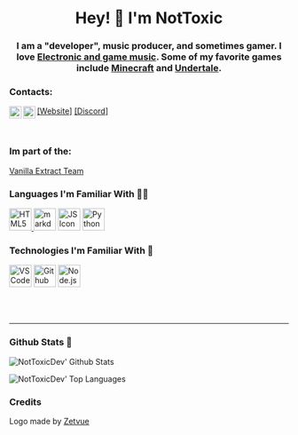 <!-- Title -->
<h1 align="center">Hey! 👋 I'm NotToxic</h1>
<h3 align="center">I am a "developer", music producer, and sometimes gamer. I love <a href="https://open.spotify.com/playlist/2EFvDL2fetMGfbT4nhcq0C?si=oDcssLK5QSmlnwTnaEdJVQ">Electronic and game music</a>. Some of my favorite games include <a href="https://www.minecraft.net/">Minecraft</a> and <a href="https://store.steampowered.com/app/391540/Undertale/">Undertale</a>.</h3>

### Contacts:

[<img align="left" alt="NotToxicDev  | YouTube" width="22px" src="https://cdn.jsdelivr.net/npm/simple-icons@v3/icons/youtube.svg" />][youtube]
[<img align="left" alt="NotToxicDev  | Twitter" width="22px" src="https://cdn.jsdelivr.net/npm/simple-icons@v3/icons/twitter.svg" />][twitter]

<a href="https://nottoxicdev.github.io/"> [Website]</a>
<a href="https://dsc.gg/ntd"> [Discord]</a>

<br />

### Im part of the:

[Vanilla Extract Team](https://github.com/Vanilla-Extract)

### Languages I'm Familiar With 👨‍💻

[<img src="./img/html5/html5-original.svg"
     alt="HTML5 Icon" width="40" height="40"/>
][html]
[<img src="https://cdn.onlinewebfonts.com/svg/img_2398.svg" alt="markdown" width="40" height="40"/>][markdown]
<img src="./img/javascript/javascript-original.svg"
     alt="JS Icon" width="40" height="40"/>
<img src="./img/python/python-original.svg"
     alt="Python Icon" width="40" height="40"/>

### Technologies I'm Familiar With 🔧

[<img src="./img/vscode/vscode-original.svg"
     alt="VSCode Icon" width="40" height="40"/>][vscode]
[<img src="./img/github/github-original.svg"
     alt="Github Icon" width="40" height="40"/>][github]
<img src="./img/nodejs/nodejs-original.svg"
     alt="Node.js Icon" width="40" height="40"/>

<br />
<br />

---

### Github Stats 📄

![NotToxicDev' Github Stats](https://github-readme-stats.vercel.app/api?username=NotToxicDev&theme=vue&count_private=true&show_icons=true)

![NotToxicDev' Top Languages](https://github-readme-stats.vercel.app/api/top-langs/?username=NotToxicDev&layout=compact&theme=vue)

[twitter]: https://twitter.com/NotToxicDev
[youtube]: https://youtube.com/UCJukw7GFBmagAWuRLnStvqA

<!-- My Links/Socials -->

[vanillaextract]: https://discord.io/vanillaextract
[twitter]: https://twitter.com/NotToxicDev
[youtube]: https://youtube.com/UCJukw7GFBmagAWuRLnStvqA

<!-- Languages -->

[html]: https://en.wikipedia.org/wiki/HTML
[javascript]: https://en.wikipedia.org/wiki/JavaScript
[markdown]: https://www.markdownguide.org/

<!-- Tools -->

[vscode]: https://code.visualstudio.com/
[github]: https://www.github.com/


### Credits

Logo made by [Zetvue](https://zetvue.carrd.co)
